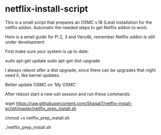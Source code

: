 # netflix-install-script

This is a small script that prepares an OSMC v.18 (Leia) installation for the netflix addon. 
Automatic the needed steps to get Netflix addon to work.

Here is a small guide for Pi 2, 3 and Vero4k, remember Netflix addon is still under development:

First make sure your system is up to date:

sudo apt-get update
sudo apt-get dist-upgrade

I always reboot after a dist upgrade, since there can be upgrades that night need it, like kernel updates.

Better update OSMC on 'My OSMC'

After reboot start a new ssh session and run these commands:

wget https://raw.githubusercontent.com/Shaqal7/netflix-install-script/master/netflix_prep_install.sh

chmod +x netflix_prep_install.sh

./netflix_prep_install.sh
